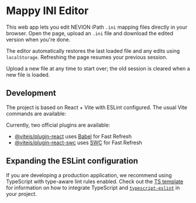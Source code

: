 
# Mappy INI Editor

This web app lets you edit NEVION iPath `.ini` mapping files directly in your browser. Open the page, upload an `.ini` file and download the edited version when you're done.

The editor automatically restores the last loaded file and any edits using `localStorage`. Refreshing the page resumes your previous session.

Upload a new file at any time to start over; the old session is cleared when a new file is loaded.

## Development

The project is based on React + Vite with ESLint configured. The usual Vite commands are available:

Currently, two official plugins are available:

- [@vitejs/plugin-react](https://github.com/vitejs/vite-plugin-react/blob/main/packages/plugin-react) uses [Babel](https://babeljs.io/) for Fast Refresh
- [@vitejs/plugin-react-swc](https://github.com/vitejs/vite-plugin-react/blob/main/packages/plugin-react-swc) uses [SWC](https://swc.rs/) for Fast Refresh

## Expanding the ESLint configuration

If you are developing a production application, we recommend using TypeScript with type-aware lint rules enabled. Check out the [TS template](https://github.com/vitejs/vite/tree/main/packages/create-vite/template-react-ts) for information on how to integrate TypeScript and [`typescript-eslint`](https://typescript-eslint.io) in your project.
